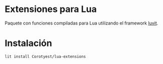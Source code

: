 # Extensiones para Lua

Paquete con funciones compiladas para Lua utilizando el framework [luvit](https://luvit.io).

# Instalación

```
lit install Corotyest/lua-extensions
```
